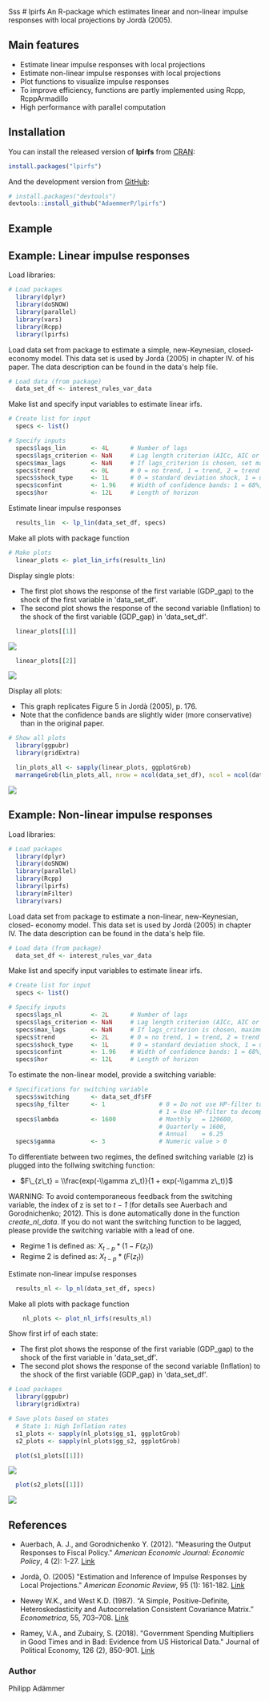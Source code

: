 
<!-- README.md is generated from README.Rmd. Please edit that file -->
Sss \# lpirfs An R-package which estimates linear and non-linear impulse responses with local projections by Jordà (2005).

Main features
-------------

-   Estimate linear impulse responses with local projections
-   Estimate non-linear impulse responses with local projections
-   Plot functions to visualize impulse responses
-   To improve efficiency, functions are partly implemented using Rcpp, RcppArmadillo
-   High performance with parallel computation

Installation
------------

You can install the released version of **lpirfs** from [CRAN](https://CRAN.R-project.org):

``` r
install.packages("lpirfs")
```

And the development version from [GitHub](https://github.com/):

``` r
# install.packages("devtools")
devtools::install_github("AdaemmerP/lpirfs")
```

Example
-------

Example: Linear impulse responses
---------------------------------

Load libraries:

``` r
# Load packages
  library(dplyr)
  library(doSNOW)
  library(parallel)
  library(vars)
  library(Rcpp)
  library(lpirfs)
```

Load data set from package to estimate a simple, new-Keynesian, closed- economy model. This data set is used by Jordà (2005) in chapter IV. of his paper. The data description can be found in the data's help file.

``` r
# Load data (from package)
  data_set_df <- interest_rules_var_data
```

Make list and specify input variables to estimate linear irfs.

``` r
# Create list for input
  specs <- list()

# Specify inputs
  specs$lags_lin       <- 4L      # Number of lags
  specs$lags_criterion <- NaN     # Lag length criterion (AICc, AIC or BIC)
  specs$max_lags       <- NaN     # If lags_criterion is chosen, set maximum number of lags  
  specs$trend          <- 0L      # 0 = no trend, 1 = trend, 2 = trend and quadratic trend
  specs$shock_type     <- 1L      # 0 = standard deviation shock, 1 = unit shock
  specs$confint        <- 1.96    # Width of confidence bands: 1 = 68%, 1.67 = 90%, 1.96 = 95%
  specs$hor            <- 12L     # Length of horizon
```

Estimate linear impulse responses

``` r
  results_lin  <- lp_lin(data_set_df, specs)
```

Make all plots with package function

``` r
# Make plots
  linear_plots <- plot_lin_irfs(results_lin)
```

Display single plots:

-   The first plot shows the response of the first variable (GDP\_gap) to the shock of the first variable in 'data\_set\_df'.
-   The second plot shows the response of the second variable (Inflation) to the shock of the first variable (GDP\_gap) in 'data\_set\_df'.

``` r
  linear_plots[[1]]
```

<img src="man/figures/README-unnamed-chunk-7-1.png" style="display: block; margin: auto;" />

``` r
  linear_plots[[2]]
```

<img src="man/figures/README-unnamed-chunk-7-2.png" style="display: block; margin: auto;" />

Display all plots:

-   This graph replicates Figure 5 in Jordà (2005), p. 176.
-   Note that the confidence bands are slightly wider (more conservative) than in the original paper.

``` r
# Show all plots
  library(ggpubr)
  library(gridExtra)

  lin_plots_all <- sapply(linear_plots, ggplotGrob)
  marrangeGrob(lin_plots_all, nrow = ncol(data_set_df), ncol = ncol(data_set_df), top=NULL)
```

<img src="man/figures/README-unnamed-chunk-8-1.png" style="display: block; margin: auto;" />

Example: Non-linear impulse responses
-------------------------------------

Load libraries:

``` r
# Load packages
  library(dplyr)
  library(doSNOW)
  library(parallel)
  library(Rcpp)
  library(lpirfs)
  library(mFilter)
  library(vars)
```

Load data set from package to estimate a non-linear, new-Keynesian, closed- economy model. This data set is used by Jordà (2005) in chapter IV. The data description can be found in the data's help file.

``` r
# Load data (from package)
  data_set_df <- interest_rules_var_data
```

Make list and specify input variables to estimate linear irfs.

``` r
# Create list for input
  specs <- list()

# Specify inputs
  specs$lags_nl        <- 2L      # Number of lags
  specs$lags_criterion <- NaN     # Lag length criterion (AICc, AIC or BIC)
  specs$max_lags       <- NaN     # If lags_criterion is chosen, maximum number of lags  
  specs$trend          <- 2L      # 0 = no trend, 1 = trend, 2 = trend and quadratic trend
  specs$shock_type     <- 1L      # 0 = standard deviation shock, 1 = unit shock
  specs$confint        <- 1.96    # Width of confidence bands: 1 = 68%, 1.67 = 90%, 1.96 = 95%
  specs$hor            <- 12L     # Length of horizon
```

To estimate the non-linear model, provide a switching variable:

``` r
# Specifications for switching variable
  specs$switching      <- data_set_df$FF
  specs$hp_filter      <- 1               # 0 = Do not use HP-filter to decompose switching-variable, 
                                          # 1 = Use HP-filter to decompose switching-variable
  specs$lambda         <- 1600            # Monthly   = 129600,
                                          # Quarterly = 1600,
                                          # Annual    = 6.25
  specs$gamma          <- 3               # Numeric value > 0
```

To differentiate between two regimes, the defined switching variable (z) is plugged into the follwing switching function:

-   $F\_{z\_t} = \\frac{exp(-\\gamma z\_t)}{1 + exp(-\\gamma z\_t)}$

WARNING: To avoid contemporaneous feedback from the switching variable, the index of z is set to *t − 1* (for details see Auerbach and Gorodnichenko; 2012). This is done automatically done in the function *create\_nl\_data*. If you do not want the switching function to be lagged, please provide the switching variable with a lead of one.

-   Regime 1 is defined as: *X*<sub>*t* − *p*</sub> \* (1 − *F*(*z*<sub>*t*</sub>))
-   Regime 2 is defined as: *X*<sub>*t* − *p*</sub> \* (*F*(*z*<sub>*t*</sub>))

Estimate non-linear impulse responses

``` r
  results_nl <- lp_nl(data_set_df, specs)
```

Make all plots with package function

``` r
    nl_plots <- plot_nl_irfs(results_nl)
```

Show first irf of each state:

-   The first plot shows the response of the first variable (GDP\_gap) to the shock of the first variable in 'data\_set\_df'.
-   The second plot shows the response of the second variable (Inflation) to the shock of the first variable (GDP\_gap) in 'data\_set\_df'.

``` r
# Load packages
  library(ggpubr)
  library(gridExtra)

# Save plots based on states
  # State 1: High Inflation rates
  s1_plots <- sapply(nl_plots$gg_s1, ggplotGrob)
  s2_plots <- sapply(nl_plots$gg_s2, ggplotGrob)

  plot(s1_plots[[1]])
```

<img src="man/figures/README-unnamed-chunk-15-1.png" style="display: block; margin: auto;" />

``` r
  plot(s2_plots[[1]])
```

<img src="man/figures/README-unnamed-chunk-15-2.png" style="display: block; margin: auto;" />

References
----------

-   Auerbach, A. J., and Gorodnichenko Y. (2012). "Measuring the Output Responses to Fiscal Policy." *American Economic Journal: Economic Policy*, 4 (2): 1-27. [Link](https://www.aeaweb.org/articles?id=10.1257/pol.4.2.1)

-   Jordà, O. (2005) "Estimation and Inference of Impulse Responses by Local Projections." *American Economic Review*, 95 (1): 161-182. [Link](https://www.aeaweb.org/articles?id=10.1257/0002828053828518)

-   Newey W.K., and West K.D. (1987). “A Simple, Positive-Definite, Heteroskedasticity and Autocorrelation Consistent Covariance Matrix.” *Econometrica*, 55, 703–708. [Link](https://www.jstor.org/stable/1913610?seq=1#page_scan_tab_contents)

-   Ramey, V.A., and Zubairy, S. (2018). "Government Spending Multipliers in Good Times and in Bad: Evidence from US Historical Data." Journal of Political Economy, 126 (2), 850-901. [Link](https://www.journals.uchicago.edu/doi/10.1086/696277)

### Author

Philipp Adämmer
